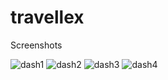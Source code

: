 # travellex

Screenshots

![dash1](https://github.com/user-attachments/assets/9fbf6c62-ada6-4ea1-aa38-8d55c9496186)
![dash2](https://github.com/user-attachments/assets/046181f3-2642-4e16-b937-883ea31689c9)
![dash3](https://github.com/user-attachments/assets/c5c4ed9e-57c2-43b3-8b98-fe0b28cabf58)
![dash4](https://github.com/user-attachments/assets/d0fa7f68-4d1f-469b-aea8-2563efe57c5e)



